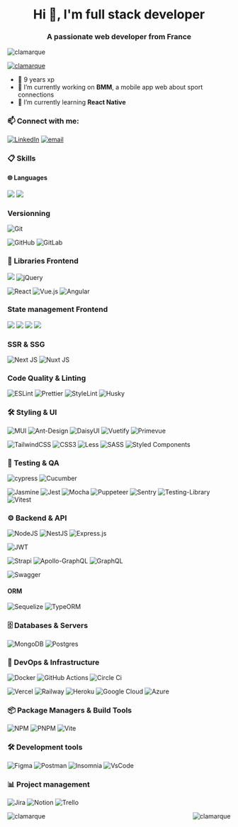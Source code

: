 <h1 align="center">Hi 👋, I'm full stack developer</h1>
<h3 align="center">A passionate web developer from France</h3>

<p align="left"> <img src="https://komarev.com/ghpvc/?username=clamarque&label=Profile%20views&color=0e75b6&style=flat" alt="clamarque" /> </p>

<p align="left"> <a href="https://github.com/ryo-ma/github-profile-trophy"><img src="https://github-profile-trophy.vercel.app/?username=clamarque" alt="clamarque" /></a> </p>

- 🚀 9 years xp
- 🔭 I’m currently working on **BMM**, a mobile app web about sport connections
- 🌱 I’m currently learning **React Native**

### 📫 Connect with me:

[![LinkedIn](https://img.shields.io/badge/LinkedIn-%230077B5.svg?logo=linkedin&logoColor=white)](https://linkedin.com/in/clamarque/)
[![email](https://img.shields.io/badge/Email-D14836?logo=gmail&logoColor=white)](mailto:clamarque.dev@gmail.com)
</p>

### 📋 Skills

#### 🌐 Languages

![](https://img.shields.io/badge/French-8A2BE2)
![](https://img.shields.io/badge/English-8A2BE2)

### Versionning

![Git](https://img.shields.io/badge/git-%23F05033.svg?style=flat-square&logo=git&logoColor=white)

![GitHub](https://img.shields.io/badge/github-%23121011.svg?style=flat-square&logo=github&logoColor=white)
![GitLab](https://img.shields.io/badge/gitlab-%23181717.svg?style=flat-square&logo=gitlab&logoColor=white)

### 🎨 Libraries Frontend

![](https://img.shields.io/badge/Lit-Element-8A2BE2)
![jQuery](https://img.shields.io/badge/jquery-%230769AD.svg?style=flat-square&logo=jquery&logoColor=white)

![React](https://img.shields.io/badge/react-%2320232a.svg?style=flat-square&logo=react&logoColor=%2361DAFB)
![Vue.js](https://img.shields.io/badge/vue.js-%2335495e.svg?style=flat-square&logo=vuedotjs&logoColor=%234FC08D)
![Angular](https://img.shields.io/badge/angular-%23DD0031.svg?style=flat-square&logo=angular&logoColor=white)

### State management Frontend

![](https://img.shields.io/badge/Vuex-4FC08D)
![](https://img.shields.io/badge/Pinia-FFF000)
![](https://img.shields.io/badge/Redux-8A2BE2)
![](https://img.shields.io/badge/Zustand-8A2BE2)

### SSR & SSG

![Next JS](https://img.shields.io/badge/Next-black?style=flat-square&logo=next.js&logoColor=white)
![Nuxt JS](https://img.shields.io/badge/Nuxt-002E3B?style=flat-square&logo=nuxt.js&logoColor=#00DC82)

### Code Quality & Linting

![ESLint](https://img.shields.io/badge/ESLint-4B3263?style=flat-square&logo=eslint&logoColor=white)
![Prettier](https://img.shields.io/badge/prettier-%23F7B93E.svg?style=flat-square&logo=prettier&logoColor=black)
![StyleLint](https://img.shields.io/badge/stylelint-000?style=flat-square&logo=stylelint&logoColor=white)
![Husky](https://img.shields.io/badge/Husky-8A2BE2)

### 🛠 Styling & UI

![MUI](https://img.shields.io/badge/MUI-%230081CB.svg?style=flat-square&logo=mui&logoColor=white)
![Ant-Design](https://img.shields.io/badge/-AntDesign-%230170FE?style=flat-square&logo=ant-design&logoColor=white)
![DaisyUI](https://img.shields.io/badge/daisyui-5A0EF8?style=flat-square&logo=daisyui&logoColor=white)
![Vuetify](https://img.shields.io/badge/Vuetify-1867C0?style=flat-square&logo=vuetify&logoColor=AEDDFF)
![Primevue](https://img.shields.io/badge/Primevue-FFFFFF?style=flat-square&logo=primevue&logoColor=41B883)

![TailwindCSS](https://img.shields.io/badge/tailwindcss-%2338B2AC.svg?style=flat-square&logo=tailwind-css&logoColor=white)
![CSS3](https://img.shields.io/badge/css3-%231572B6.svg?style=flat-square&logo=css3&logoColor=white)
![Less](https://img.shields.io/badge/less-2B4C80?style=flat-square&logo=less&logoColor=white)
![SASS](https://img.shields.io/badge/SASS-hotpink.svg?style=flat-square&logo=SASS&logoColor=white)
![Styled Components](https://img.shields.io/badge/styled--components-DB7093?style=flat-square&logo=styled-components&logoColor=white)

### 🧪 Testing & QA
![cypress](https://img.shields.io/badge/-cypress-%23E5E5E5?style=flat-square&logo=cypress&logoColor=058a5e)
![Cucumber](https://img.shields.io/badge/Cucumber-43B02A?style=flat-square&logo=cucumber&logoColor=white)

![Jasmine](https://img.shields.io/badge/-Jasmine-%238A4182?style=flat-square&logo=Jasmine&logoColor=white)
![Jest](https://img.shields.io/badge/-jest-%23C21325?style=flat-square&logo=jest&logoColor=white)
![Mocha](https://img.shields.io/badge/-mocha-%238D6748?style=flat-square&logo=mocha&logoColor=white)
![Puppeteer](https://img.shields.io/badge/Puppeteer-white.svg?style=flat-square&logo=Puppeteer&logoColor=black)
![Sentry](https://img.shields.io/badge/sentry-%23362D59.svg?style=flat-square&logo=sentry&logoColor=white)
![Testing-Library](https://img.shields.io/badge/-TestingLibrary-%23E33332?style=flat-square&logo=testing-library&logoColor=white)
![Vitest](https://img.shields.io/badge/-Vitest-252529?style=flat-square&logo=vitest&logoColor=FCC72B)

### ⚙️ Backend & API

![NodeJS](https://img.shields.io/badge/node.js-6DA55F?style=flat-square&logo=node.js&logoColor=white)
![NestJS](https://img.shields.io/badge/nestjs-%23E0234E.svg?style=flat-square&logo=nestjs&logoColor=white)
![Express.js](https://img.shields.io/badge/express.js-%23404d59.svg?style=flat-square&logo=express&logoColor=%2361DAFB)

![JWT](https://img.shields.io/badge/JWT-black?style=flat-square&logo=JSON%20web%20tokens)

![Strapi](https://img.shields.io/badge/strapi-%232E7EEA.svg?style=flat-square&logo=strapi&logoColor=white)
![Apollo-GraphQL](https://img.shields.io/badge/-ApolloGraphQL-311C87?style=flat-square&logo=apollo-graphql)
![GraphQL](https://img.shields.io/badge/-GraphQL-E10098?style=flat-square&logo=graphql&logoColor=white)

![Swagger](https://img.shields.io/badge/-Swagger-%23Clojure?style=flat-square&logo=swagger&logoColor=white)

#### ORM

![Sequelize](https://img.shields.io/badge/Sequelize-52B0E7?style=flat-square&logo=Sequelize&logoColor=white)
![TypeORM](https://img.shields.io/badge/TypeORM-FE0803.svg?style=flate-square&logo=typeorm&logoColor=white)

### 🗄️ Databases & Servers

![MongoDB](https://img.shields.io/badge/MongoDB-%234ea94b.svg?style=&logo=mongodb&logoColor=white)
![Postgres](https://img.shields.io/badge/postgres-%23316192.svg?style=flat-square&logo=postgresql&logoColor=white)


### 🚀 DevOps & Infrastructure

![Docker](https://img.shields.io/badge/docker-%230db7ed.svg?style=flat-square&logo=docker&logoColor=white)
![GitHub Actions](https://img.shields.io/badge/github%20actions-%232671E5.svg?style=flat-square&logo=githubactions&logoColor=white)
![Circle Ci](https://img.shields.io/badge/circleci-343434?style=flat-square&logo=circleci&logoColor=white)

![Vercel](https://img.shields.io/badge/vercel-%23000000.svg?style=flat-square&logo=vercel&logoColor=white)
![Railway](https://img.shields.io/badge/Railway-0B0D0E?style=flat-square&logo=railway&logoColor=white)
![Heroku](https://img.shields.io/badge/Heroku-FFFFFF?style=flat-square&logo=heroku&logoColor=430098)
![Google Cloud](https://img.shields.io/badge/Google%20Cloud-%234285F4.svg?style=flat-square&logo=google-cloud&logoColor=white)
![Azure](https://img.shields.io/badge/azure-%230072C6.svg?style=flat-square&logo=microsoftazure&logoColor=white)

### 📦 Package Managers & Build Tools

![NPM](https://img.shields.io/badge/NPM-%23CB3837.svg?style=flat-square&logo=npm&logoColor=white)
![PNPM](https://img.shields.io/badge/pnpm-%234a4a4a.svg?style=flat-square&logo=pnpm&logoColor=f69220)
![Vite](https://img.shields.io/badge/vite-%23646CFF.svg?style=flat-square&logo=vite&logoColor=white)

### 🛠️ Development tools
![Figma](https://img.shields.io/badge/figma-%23F24E1E.svg?style=flat-square&logo=figma&logoColor=white)
![Postman](https://img.shields.io/badge/Postman-FF6C37?style=flat-square&logo=postman&logoColor=white)
![Insomnia](https://img.shields.io/badge/Insomnia-black?style=flat-square&logo=insomnia&logoColor=5849BE)
![VsCode](https://img.shields.io/badge/VSCode-0078D4?style=flat-square&logo=visual%20studio%20code&logoColor=white)

### 📊 Project management

![Jira](https://img.shields.io/badge/jira-%230A0FFF.svg?style=flat-square&logo=jira&logoColor=white)
![Notion](https://img.shields.io/badge/Notion-%23000000.svg?style=flat-square&logo=notion&logoColor=white)
![Trello](https://img.shields.io/badge/Trello-%23026AA7.svg?style=flat-square&logo=Trello&logoColor=white)


<p><img align="left" src="https://github-readme-stats.vercel.app/api/top-langs?username=clamarque&show_icons=true&locale=en&layout=compact" alt="clamarque" /></p>

<p>&nbsp;<img align="right" src="https://github-readme-stats.vercel.app/api?username=clamarque&show_icons=true&locale=en" alt="clamarque" /></p>



